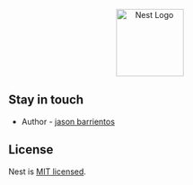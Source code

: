 <p align="center">
  <a href="https://github.com/JasonBarrientos" target="blank"><img src="https://png.pngtree.com/png-clipart/20240604/original/pngtree-the-face-of-a-jason-mask-vector-picture-image_15484147.png" width="120" alt="Nest Logo" /></a>
</p>


## Stay in touch

- Author - [jason barrientos](https://github.com/JasonBarrientos/todo)

## License

Nest is [MIT licensed](https://github.com/nestjs/nest/blob/master/LICENSE).
